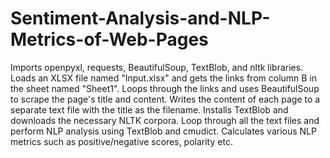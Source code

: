 # Sentiment-Analysis-and-NLP-Metrics-of-Web-Pages
Imports openpyxl, requests, BeautifulSoup, TextBlob, and nltk libraries.
Loads an XLSX file named "Input.xlsx" and gets the links from column B in the sheet named "Sheet1".
Loops through the links and uses BeautifulSoup to scrape the page's title and content.
Writes the content of each page to a separate text file with the title as the filename.
Installs TextBlob and downloads the necessary NLTK corpora.
Loop through all the text files and perform NLP analysis using TextBlob and cmudict.
Calculates various NLP metrics such as positive/negative scores, polarity etc.
